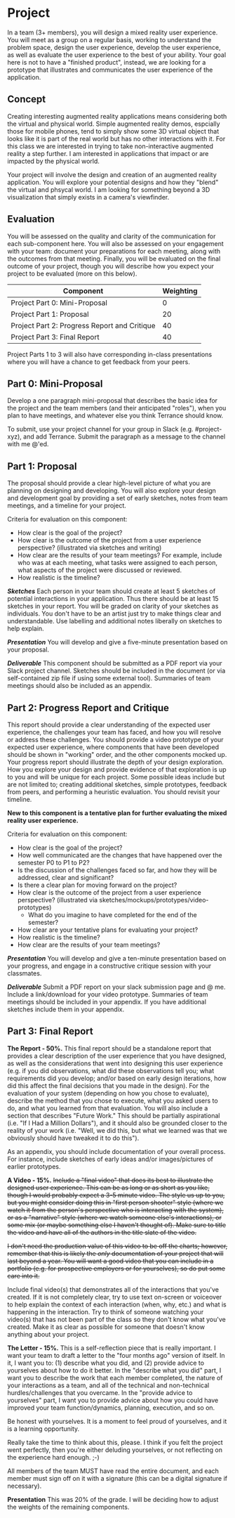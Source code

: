 # Project

In a team (3+ members), you will design a mixed reality user experience. You will meet as a group on a regular basis, working to understand the problem space, design the user experience, develop the user experience, as well as evaluate the user experience to the best of your ability. Your goal here is not to have a "finished product", instead, we are looking for a prototype that illustrates and communicates the user experience of the application.

## Concept

Creating interesting augmented reality applications means considering both the virtual and physical world. Simple augmented reality demos, espcially those for mobile phones, tend to simply show some 3D virtual object that looks like it is part of the real world but has no other interactions with it. For this class we are interested in trying to take non-interactive augmented reality a step further. I am interested in applications that impact or are impacted by the physical world.

Your project will involve the design and creation of an augmented reality application. You will explore your potential designs and how they "blend" the virtual and phsycal world. I am looking for something beyond a 3D visualization that simply exists in a camera's viewfinder.

## Evaluation

You will be assessed on the quality and clarity of the communication for each sub-component here. You will also be assessed on your engagement with your team: document your preparations for each meeting, along with the outcomes from that meeting. Finally, you will be evaluated on the final outcome of your project, though you will describe how you expect your project to be evaluated (more on this below).

| Component                                       |  Weighting   |
|-------------------------------------------------|------|
| Project Part 0: Mini-Proposal                   |   0  |
| Project Part 1: Proposal                        |  20  |
| Project Part 2: Progress Report and Critique    |  40  |
| Project Part 3: Final Report                    |  40  |

Project Parts 1 to 3 will also have corresponding in-class presentations where you will have a chance to get feedback from your peers.

## Part 0: Mini-Proposal

Develop a one paragraph mini-proposal that describes the basic idea for the project and the team members (and their anticipated "roles"), when you plan to have meetings, and whatever else you think Terrance should know.

To submit, use your project channel for your group in Slack (e.g. #project-xyz), and add Terrance. Submit the paragraph as a message to the channel with me @'ed.

## Part 1: Proposal

The proposal should provide a clear high-level picture of what you are planning on designing and developing. You will also explore your design and development goal by providing a set of early sketches, notes from team meetings, and a timeline for your project.

Criteria for evaluation on this component:

* How clear is the goal of the project?
* How clear is the outcome of the project from a user experience perspective? (illustrated via sketches and writing)
* How clear are the results of your team meetings? For example, include who was at each meeting, what tasks were assigned to each person, what aspects of the project were discussed or reviewed.
* How realistic is the timeline?

***Sketches***
Each person in your team should create at least 5 sketches of potential interactions in your application. Thus there should be at least 15 sketches in your report. You will be graded on clarity of your sketches as individuals. You don't have to be an artist just try to make things clear and understandable. Use labelling and additional notes liberally on sketches to help explain.

***Presentation***
You will develop and give a five-minute presentation based on your proposal.

***Deliverable***
This component should be submitted as a PDF report via your Slack project channel. Sketches should be included in the document (or via self-contained zip file if using some external tool). Summaries of team meetings should also be included as an appendix.

## Part 2: Progress Report and Critique

This report should provide a clear understanding of the expected user experience, the challenges your team has faced, and how you will resolve or address these challenges. You should provide a video prototype of your expected user experience, where components that have been developed should be shown in "working" order, and the other components mocked up. Your progress report should illustrate the depth of your design exploration. How you explore your design and provide evidence of that exploration is up to you and will be unique for each project. Some possible ideas include but are not limited to; creating additional sketches, simple prototypes, feedback from peers, and performing a heuristic evaluation. You should revisit your timeline.

**New to this component is a tentative plan for further evaluating the mixed reality user experience.**

Criteria for evaluation on this component:

* How clear is the goal of the project?
* How well communicated are the changes that have happened over the semester P0 to P1 to P2?
* Is the discussion of the challenges faced so far, and how they will be addressed, clear and significant?
* Is there a clear plan for moving forward on the project?
* How clear is the outcome of the project from a user experience perspective? (illustrated via sketches/mockups/prototypes/video-prototypes)
  * What do you imagine to have completed for the end of the semester?
* How clear are your tentative plans for evaluating your project?
* How realistic is the timeline?
* How clear are the results of your team meetings?

***Presentation***
You will develop and give a ten-minute presentation based on your progress, and engage in a constructive critique session with your classmates.

***Deliverable***
Submit a PDF report on your slack submission page and @ me. Include a link/download for your video prototype. Summaries of team meetings should be included in your appendix. If you have additional sketches include them in your appendix.

## Part 3: Final Report

**The Report - 50%.** This final report should be a standalone report that provides a clear description of the user experience that you have designed, as well as the considerations that went into designing this user experience (e.g. if you did observations, what did these observations tell you; what requirements did you develop; and/or based on early design iterations, how did this affect the final decisions that you made in the design). For the evaluation of your system (depending on how you chose to evaluate), describe the method that you chose to execute, what you asked users to do, and what you learned from that evaluation. You will also include a section that describes "Future Work." This should be partially aspirational (i.e. "If I Had a Million Dollars"), and it should also be grounded closer to the reality of your work (i.e. "Well, we did this, but what we learned was that we obviously should have tweaked it to do this").

As an appendix, you should include documentation of your overall process. For instance, include sketches of early ideas and/or images/pictures of earlier prototypes.

**A Video - 15%.** ~~Include a "final video" that does its best to illustrate the designed user experience. This can be as long or as short as you like, though I would probably expect a 3-5 minute video. The style us up to you, but you might consider doing this in "first person shooter" style (where we watch it from the person's perspective who is interacting with the system), or as a "narrative" style (where we watch someone else's interactions), or some mix (or maybe something else I haven't thought of). Make sure to title the video and have all of the authors in the title slate of the video.~~

~~I don't need the production value of this video to be off the charts; however, remember that this is likely the _only_ documentation of your project that will last beyond a year. You will want a good video that you can include in a portfolio (e.g. for prospective employers or for yourselves), so do put some care into it.~~

Include final video(s) that demonstrates all of the interactions that you've created. If it is not completely clear, try to use text on-screen or voiceover to help explain the context of each interaction (when, why, etc.) and what is happening in the interaction. Try to think of someone watching your video(s) that has not been part of the class so they don't know what you've created. Make it as clear as possible for someone that doesn't know anything about your project.

**The Letter - 15%.** This is a self-reflection piece that is really important. I want your team to draft a letter to the "four months ago" version of itself. In it, I want you to: (1) describe what you did, and (2) provide advice to yourselves about how to do it better. In the "describe what you did" part, I want you to describe the work that each member completed, the nature of your interactions as a team, and all of the technical and non-technical hurdles/challenges that you overcame. In the "provide advice to yourselves" part, I want you to provide advice about how you could have improved your team function/dynamics, planning, execution, and so on.

Be honest with yourselves. It is a moment to feel proud of yourselves, and it is a learning opportunity.

Really take the time to think about this, please. I think if you felt the project went perfectly, then you're either deluding yourselves, or not reflecting on the experience hard enough. ;-)

All members of the team MUST have read the entire document, and each member must sign off on it with a signature (this can be a digital signature if necessary).

**Presentation** This was 20% of the grade. I will be deciding how to adjust the weights of the remaining components.
